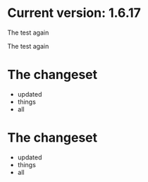 Current version: 1.6.17
=========================






The test again

The test again

The changeset
===========
- updated
- things
- all

The changeset
===========
- updated
- things
- all





